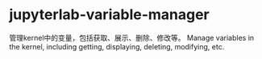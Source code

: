 # jupyterlab-variable-manager
管理kernel中的变量，包括获取、展示、删除、修改等。 Manage variables in the kernel, including getting, displaying, deleting, modifying, etc.
